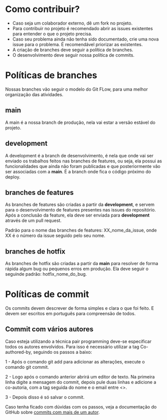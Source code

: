 # Como contribuir? 

* Caso seja um colaborador externo, dê um fork no projeto.
* Para contribuir no projeto é recomendado abrir as issues existentes para entender o que o projeto precisa.
* Caso seu problema ainda não tenha sido documentado, crie uma nova issue para o problema. É recomendável priorizar as existentes.
* A criação de branches deve seguir a política de branches.
* O desenvolvimento deve seguir nossa política de commits.

# Políticas de branches

Nossas branches vão seguir o modelo do Git FLow, para uma melhor organização das atividades.

## main

A main é a nossa branch de produção, nela vai estar a versão estável do projeto.

## development
A development é a branch de desenvolvimento, é nela que onde vai ser enviado os trabalhos feitos nas branches de features, ou seja, ela possui as funcionalidades que ainda não foram publicadas e que posteriormente vão ser associadas com a **main**. É a branch onde fica o código próximo do deploy.

## branches de features

As branches de features são criadas a partir da **development**, e servem para o desenvolvimento de features presentes nas issues do repositório. Após a conclusão da feature, ela deve ser enviada para **development** através de um pull request.

Padrão para o nome das branches de features: XX_nome_da_issue, onde XX é o número da issue seguido pelo seu nome.

## branches de hotfix 

As branches de hotfix são criadas a partir da **main** para resolver de forma rápida algum bug ou pequenos erros em produção. Ela deve seguir o seguinde padrão: hotfix_nome_do_bug.

# Políticas de commit

Os commits devem descrever de forma simples e clara o que foi feito. E devem ser escritos em português para compreensão de todos.

## Commit com vários autores
Caso esteja utilizando a técnica pair programming deve-se especificar todos os autores envolvidos. Para isso é necessário utilizar a tag Co-authored-by, seguindo os passos a baixo:

1 - Após o comando git add para adicionar as alterações, execute o comando git commit.

2 - Logo após o comando anterior abrirá um editor de texto. Na primeira linha digite a mensagem do commit, depois pule duas linhas e adicione a co-autoria, com a tag seguida do nome e o email entre <>.

3 - Depois disso é só salvar o commit.

Caso tenha ficado com dúvidas com os passos, veja a documentação do GitHub sobre [commits com mais de um autor](https://docs.github.com/pt/pull-requests/committing-changes-to-your-project/creating-and-editing-commits/creating-a-commit-with-multiple-authors
).